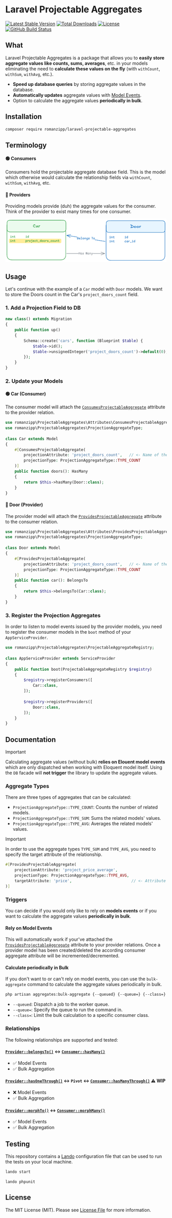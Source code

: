 # Laravel Projectable Aggregates

[![Latest Stable Version](https://img.shields.io/packagist/v/romanzipp/Laravel-Projectable-Aggregates.svg?style=flat-square)](https://packagist.org/packages/romanzipp/laravel-projectable-aggregates)
[![Total Downloads](https://img.shields.io/packagist/dt/romanzipp/Laravel-Projectable-Aggregates.svg?style=flat-square)](https://packagist.org/packages/romanzipp/laravel-projectable-aggregates)
[![License](https://img.shields.io/packagist/l/romanzipp/Laravel-Projectable-Aggregates.svg?style=flat-square)](https://packagist.org/packages/romanzipp/laravel-projectable-aggregates)
[![GitHub Build Status](https://img.shields.io/github/actions/workflow/status/romanzipp/Laravel-Projectable-Aggregates/tests.yml?branch=main&style=flat-square)](https://github.com/romanzipp/Laravel-Projectable-Aggregates/actions)

## What

Laravel Projectable Aggregates is a package that allows you to **easily store aggregate values like counts, sums, averages**, etc. in your models eliminating the need to **calculate these values on the fly** (with `withCount`, `withSum`, `withAvg`, etc.).

- **Speed up database queries** by storing aggregate values in the database.
- **Automatically updates** aggregate values with [Model Events](https://laravel.com/docs/events).
- Option to calculate the aggregate values **periodically in bulk**.

## Installation

```bash
composer require romanzipp/laravel-projectable-aggregates
```

## Terminology

#### 🟢 Consumers 

Consumers hold the projectable aggregate database field. This is the model which otherwise would calculate the relationship fields via `withCount`, `withSum`, `withAvg`, etc.

#### 🔵 Providers

Providing models provide (duh) the aggregate values for the consumer. Think of the provider to exist many times for one consumer.

![](art/diagram.png)

## Usage

Let's continue with the example of a `Car` model with `Door` models. We want to store the Doors count in the Car's `project_doors_count` field.

### 1. Add a Projection Field to DB

```php
new class() extends Migration
{
    public function up()
    {
        Schema::create('cars', function (Blueprint $table) {
            $table->id();
            $table->unsignedInteger('project_doors_count')->default(0);
        });
    }
}
```

### 2. Update your Models

#### 🟢 Car (Consumer)

The consumer model will attach the [`ConsumesProjectableAggregate`](src/Attributes/ConsumesProjectableAggregate.php) attribute to the provider relation.

```php
use romanzipp\ProjectableAggregates\Attributes\ConsumesProjectableAggregate;
use romanzipp\ProjectableAggregates\ProjectionAggregateType;

class Car extends Model
{
    #[ConsumesProjectableAggregate(
        projectionAttribute: 'project_doors_count',   // <- Name of the projection field in the database
        projectionType: ProjectionAggregateType::TYPE_COUNT
    )]
    public function doors(): HasMany
    {
        return $this->hasMany(Door::class);
    }
}
```

#### 🔵 Door (Provider)

The provider model will attach the [`ProvidesProjectableAggregate`](src/Attributes/ProvidesProjectableAggregate.php) attribute to the consumer relation.

```php
use romanzipp\ProjectableAggregates\Attributes\ProvidesProjectableAggregate;
use romanzipp\ProjectableAggregates\ProjectionAggregateType;

class Door extends Model
{
    #[ProvidesProjectableAggregate(
        projectionAttribute: 'project_doors_count',   // <- Name of the FOREIGN projection field in the database
        projectionType: ProjectionAggregateType::TYPE_COUNT
    )]
    public function car(): BelongsTo
    {
        return $this->belongsTo(Car::class);
    }
}
```

### 3. Register the Projection Aggregates

In order to listen to model events issued by the provider models, you need to register the consumer models in the `boot` method of your `AppServiceProvider`.

```php
use romanzipp\ProjectableAggregates\ProjectableAggregateRegistry;

class AppServiceProvider extends ServiceProvider
{
    public function boot(ProjectableAggregateRegistry $registry)
    {
        $registry->registerConsumers([
            Car::class,
        ]);

        $registry->registerProviders([
            Door::class,
        ]);
    }
}
```

## Documentation

> [!IMPORTANT]  
> Calculating aggregate values (without bulk) **relies on Elouent model events** which are only dispatched when working with Eloquent model itself. Using the `DB` facade will **not trigger** the library to update the aggregate values.

### Aggregate Types

There are three types of aggregates that can be calculated:

- `ProjectionAggregateType::TYPE_COUNT`: Counts the number of related models.
- `ProjectionAggregateType::TYPE_SUM`: Sums the related models' values.
- `ProjectionAggregateType::TYPE_AVG`: Averages the related models' values.

> [!IMPORTANT]  
> In order to use the aggregate types `TYPE_SUM` and `TYPE_AVG`, you need to specify the target attribute of the relationship.
> ```php
> #[ProvidesProjectableAggregate(
>     projectionAttribute: 'project_price_average',
>     projectionType: ProjectionAggregateType::TYPE_AVG,
>     targetAttribute: 'price',                          // <- Attribute of the related model to average/sum up
> )]
> ```

### Triggers

You can decide if you would only like to rely on **models events** or if you want to calculate the aggregate values **periodically in bulk**.

#### Rely on Model Events

This will automatically work if your've attached the [`ProvidesProjectableAggregate`](src/Attributes/ProvidesProjectableAggregate.php) attribute to your provider relations. Once a provider model has been created/deleted the according consumer aggregate attribute will be incremented/decremented.

#### Calculate periodically in Bulk

If you don't want to or can't rely on model events, you can use the `bulk-aggregate` command to calculate the aggregate values periodically in bulk.

```bash
php artisan aggregates:bulk-aggregate {--queued} {--queue=} {--class=}
```

- `--queued`: Dispatch a job to the worker queue.
- `--queue=`: Specify the queue to run the command in.
- `--class=`: Limit the bulk calculation to a specific consumer class.

### Relationships

The following relationships are supported and tested:

#### [`Provider::belongsTo()`](tests/Support/BasicProvider.php) <-> [`Consumer::hasMany()`](tests/Support/BasicConsumer.php)  
- ✅ Model Events  
- ✅ Bulk Aggregation

#### [`Provider::hasOneThrough()`](tests/Support/PivotProvider.php) <-> `Pivot` <-> [`Consumer::hasManyThrough()`](tests/Support/PivotConsumer.php) ⚠️ WIP  
- ❌ Model Events  
- ✅ Bulk Aggregation

#### [`Provider::morphTo()`](tests/Support/MorphBasicProvider.php) <-> [`Consumer::morphMany()`](tests/Support/MorphBasicConsumer.php)
- ✅ Model Events
- ✅ Bulk Aggregation

## Testing

This repository contains a [Lando](https://lando.dev) configuration file that can be used to run the tests on your local machine.

```bash
lando start
```

```
lando phpunit
```

## License

The MIT License (MIT). Please see [License File](LICENSE.md) for more information.
